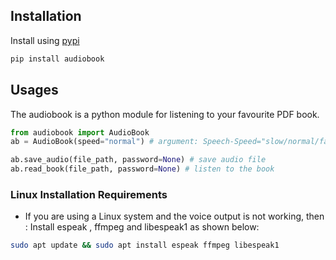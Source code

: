 ## Installation

Install using [pypi](https://pypi.org/project/audiobook/)

```sh
pip install audiobook
```

## Usages

The audiobook is a python module for listening to your favourite PDF book.

```python
from audiobook import AudioBook
ab = AudioBook(speed="normal") # argument: Speech-Speed="slow/normal/fast"

ab.save_audio(file_path, password=None) # save audio file 
ab.read_book(file_path, password=None) # listen to the book
```

### Linux Installation Requirements

- If you are using a Linux system and the voice output is not working, then :
    Install espeak , ffmpeg and libespeak1 as shown below:

```sh
sudo apt update && sudo apt install espeak ffmpeg libespeak1
```
